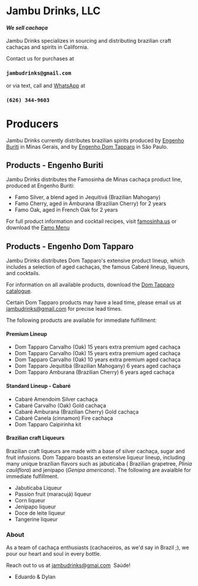 # Jambu Drinks, LLC

#### _We sell cachaça_

Jambu Drinks specializes in sourcing and distributing brazilian craft cachaças and spirits in California.

Contact us for purchases at
### `jambudrinks@gmail.com`
or via text, call and [WhatsApp](https://wa.me/16263449603) at 
### `(626) 344-9603`

# Producers

Jambu Drinks currently distributes brazilian spirits produced by [Engenho Buriti](http://www.engenhoburiti.com.br/) in Minas Gerais, and by [Engenho Dom Tapparo](https://www.domtapparo.com.br/) in São Paulo.

## Products - Engenho Buriti

Jambu Drinks distributes the Famosinha de Minas cachaça product line, produced at Engenho Buriti: 
- Famo Silver, a blend aged in Jequitivá (Brazilian Mahogany)
- Famo Cherry, aged in Amburana (Brazilian Cherry) for 2 years
- Famo Oak, aged in French Oak for 2 years

For full product information and cocktail recipes, visit [famosinha.us](https://famosinha.us) or download the [Famo Menu](https://jambudrinks.com/famo_menu.pdf)

## Products - Engenho Dom Tapparo

Jambu Drinks distributes Dom Tapparo's extensive product lineup, which includes a selection of aged cachaças, the famous Caberé lineup, liqueurs, and cocktails.

For information on all available products, download the [Dom Tapparo catalogue](https://jambudrinks.com/domtapparo.pdf).

Certain Dom Tapparo products may have a lead time, please email us at jambudrinks@gmail.com for precise lead times. 

The following products are available for immediate fulfillment:

#### Premium Lineup
- Dom Tapparo Carvalho (Oak) 15 years extra premium aged cachaça
- Dom Tapparo Carvalho (Oak)  15 years extra premium aged cachaça
- Dom Tapparo Carvalho (Oak)  10 years extra premium aged cachaça
- Dom Tapparo Jequitibá (Brazilian Mahogany) 6 years aged cachaça
- Dom Tapparo Amburana (Brazilian Cherry) 6 years aged cachaça

#### Standard Lineup - Cabaré
- Cabaré Amendoim Silver cachaça 
- Cabaré Carvalho (Oak) Gold cachaça 
- Cabaré Amburana (Brazilian Cherry) Gold cachaça 
- Cabaré Canela (cinnamon) Fire cachaça 
- Dom Tapparo Caipirinha kit

#### Brazilian craft Liqueurs 

Brazilian craft liqueurs are made with a base of silver cachaça, sugar and fruit infusions. Dom Tapparo boasts an extensive liqueur lineup, including many unique brazilian flavors such as jabuticaba ( Brazilian grapetree, _Plinia cauliflora_) and jenipapo (_Genipa americana_). The following are avaialble for immediate fulfillment.

- Jabuticaba Liqueur
- Passion fruit (maracujá) liqueur
- Corn liqueur
- Jenipapo liqueur
- Doce de leite liqueur
- Tangerine liqueur

 

### About
As a team of cachaça enthusiasts (cachaceiros, as we'd say in Brazil ;), we pour our heart and soul in every bottle. 

Reach out to us at jambudrinks@gmai.com
​
Saúde! 

- Eduardo & Dylan
